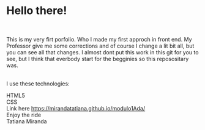 <h1>Hello there! </h1>
<br>
  
This is my very firt porfolio. Who I made my first approch in front end. My Professor give me some corrections and of course I change a lit bit all, but you can see all that changes. I almost dont put this work in this git for you to see, but I think that everbody start for the begginies so this reposositary was.

<br>
 I use these technologies:

HTML5
<br>
CSS
<br>
Link here https://mirandatatiana.github.io/modulo1Ada/
<br>
Enjoy the ride 
<br>
Tatiana Miranda
